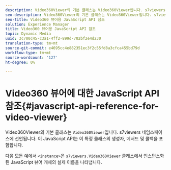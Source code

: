```yaml
---
description: Video360Viewer의 기본 클래스는 Video360Viewer입니다. s7viewers 네임스페이스에 선언됩니다. 이 JavaScript API는 이 특정 클래스의 생성자, 메서드 및 콜백을 포함합니다.
seo-description: Video360Viewer의 기본 클래스는 Video360Viewer입니다. s7viewers 네임스페이스에 선언됩니다. 이 JavaScript API는 이 특정 클래스의 생성자, 메서드 및 콜백을 포함합니다.
seo-title: Video360 뷰어용 JavaScript API 참조
solution: Experience Manager
title: Video360 뷰어용 JavaScript API 참조
topic: Dynamic Media
uuid: 3c700c45-c3a1-4ff2-899d-702bf2e4d230
translation-type: tm+mt
source-git-commit: e4695cc4e882351ec3f2c55fd8a3cfca455bd79d
workflow-type: tm+mt
source-wordcount: '127'
ht-degree: 0%

---
```



# Video360 뷰어에 대한 JavaScript API 참조{#javascript-api-reference-for-video-viewer}

Video360Viewer의 기본 클래스는 `Video360Viewer`입니다. s7viewers 네임스페이스에 선언됩니다. 이 JavaScript API는 이 특정 클래스의 생성자, 메서드 및 콜백을 포함합니다.

다음 모든 예에서 `<instance>`은 `s7viewers.Video360Viewer` 클래스에서 인스턴스화된 JavaScript 뷰어 개체의 실제 이름을 나타냅니다.

